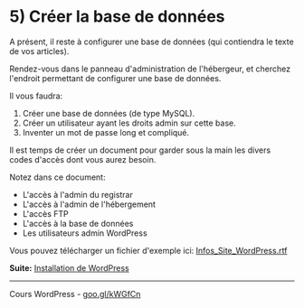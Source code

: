 # 5) Créer la base de données

A présent, il reste à configurer une base de données (qui contiendra le texte de vos articles). 

Rendez-vous dans le panneau d'administration de l'hébergeur, et cherchez l'endroit permettant de configurer une base de données. 

Il vous faudra:

1. Créer une base de données (de type MySQL).
2. Créer un utilisateur ayant les droits admin sur cette base.
3. Inventer un mot de passe long et compliqué.

Il est temps de créer un document pour garder sous la main les divers codes d'accès dont vous aurez besoin.

Notez dans ce document:

- L'accès à l'admin du registrar
- L'accès à l'admin de l'hébergement
- L'accès FTP
- L'accès à la base de données
- Les utilisateurs admin WordPress

Vous pouvez télécharger un fichier d'exemple ici: [Infos_Site_WordPress.rtf](../documents/Infos_Site_WordPress.rtf)
 
**Suite:** [Installation de WordPress](06-Chargement-FTP.md)

******

Cours WordPress - [goo.gl/kWGfCn](https://github.com/ms-studio/cours-WP-fr/)
